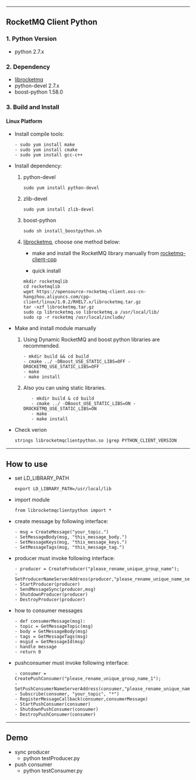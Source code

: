 ----------
## RocketMQ Client Python

### 1. Python Version
* python 2.7.x


### 2. Dependency

* [librocketmq](https://github.com/apache/rocketmq-client-cpp)	
* python-devel 2.7.x
* boost-python 1.58.0
      
### 3. Build and Install
#### Linux Platform
* Install compile tools:
    ```
    - sudo yum install make
    - sudo yum install cmake
    - sudo yum install gcc-c++
    ```
* Install dependency:
 
    1. python-devel
       ```
       sudo yum install python-devel
       ```
    
    2. zlib-devel
       ```
       sudo yum install zlib-devel
       ```
    3. boost-python
       ```
       sudo sh install_boostpython.sh
       ```
    4. [librocketmq](https://github.com/apache/rocketmq-client-cpp), choose one method below:
      
       - make and install the RocketMQ library manually from [rocketmq-client-cpp](https://github.com/apache/rocketmq-client-cpp)
         
       - quick install
       ```
       mkdir rocketmqlib
       cd rocketmqlib
       wget https://opensource-rocketmq-client.oss-cn-hangzhou.aliyuncs.com/cpp-client/linux/1.0.2/RHEL7.x/librocketmq.tar.gz
       tar -xzf librocketmq.tar.gz
       sudo cp librocketmq.so librocketmq.a /usr/local/lib/
       sudo cp -r rocketmq /usr/local/include/
       ```
   
      
* Make and install module manually
   1. Using Dynamic RocketMQ and boost python libraries are recommended.
      ```
      - mkdir build && cd build
      - cmake ../ -DBoost_USE_STATIC_LIBS=OFF -DROCKETMQ_USE_STATIC_LIBS=OFF
      - make
      - make install
      ```
      
   2. Also you can using static libraries.
      ```
         - mkdir build & cd build
         - cmake ../ -DBoost_USE_STATIC_LIBS=ON -DROCKETMQ_USE_STATIC_LIBS=ON
         - make
         - make install
      ```
* Check verion
   ```
   strings librocketmqclientpython.so |grep PYTHON_CLIENT_VERSION
   ```
   
----------
## How to use
- set LD_LIBRARY_PATH
  ``````
  export LD_LIBRARY_PATH=/usr/local/lib
- import module
  ```
  from librocketmqclientpython import *
  ```
  
- create message by following interface:
  ```
  - msg = CreateMessage("your_topic.")
  - SetMessageBody(msg, "this_message_body.")
  - SetMessageKeys(msg, "this_message_keys.")
  - SetMessageTags(msg, "this_message_tag.")
  ```
- producer must invoke following interface:
  ```
  - producer = CreateProducer("please_rename_unique_group_name");
  - SetProducerNameServerAddress(producer,"please_rename_unique_name_server")
  - StartProducer(producer)
  - SendMessageSync(producer,msg)
  - ShutdownProducer(producer)
  - DestroyProducer(producer)
  ```
- how to consumer messages
  ```
  - def consumerMessage(msg):
  - topic = GetMessageTopic(msg)
  - body = GetMessageBody(msg)
  - tags = GetMessageTags(msg)
  - msgid = GetMessageId(msg)
  - handle message
  - return 0
  ```
- pushconsumer must invoke following interface:
  ```
  - consumer = CreatePushConsumer("please_rename_unique_group_name_1");
  - SetPushConsumerNameServerAddress(consumer,"please_rename_unique_name_server")
  - Subscribe(consumer, "your_topic", "*")
  - RegisterMessageCallback(consumer,consumerMessage)
  - StartPushConsumer(consumer)
  - ShutdownPushConsumer(consumer)
  - DestroyPushConsumer(consumer)
  ```
----------
## Demo
- sync producer
  - python testProducer.py
- push consumer
  - python testConsumer.py
